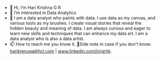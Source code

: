 - 👋 Hi, I’m Hari Krishna G R
- 👀 I’m interested in Data Analytics
- 🌱 I am a data analyst who paints with data. I use data as my canvas, and various tools as my brushes. I create visual stories that reveal the hidden beauty and meaning of data. I am always curious and eager to learn new skills and techniques that can enhance my data art. I am a data analyst who is also a data artist.
- 📫 How to reach me you know it.
        🤔Side note In case if you don't know: harikrenuga@hcl.com | www.linkedin.com/in/grhk.

<!---
hAri0520/hAri0520 is a ✨ special ✨ repository because its `README.md` (this file) appears on your GitHub profile.
You can click the Preview link to take a look at your changes.
--->
